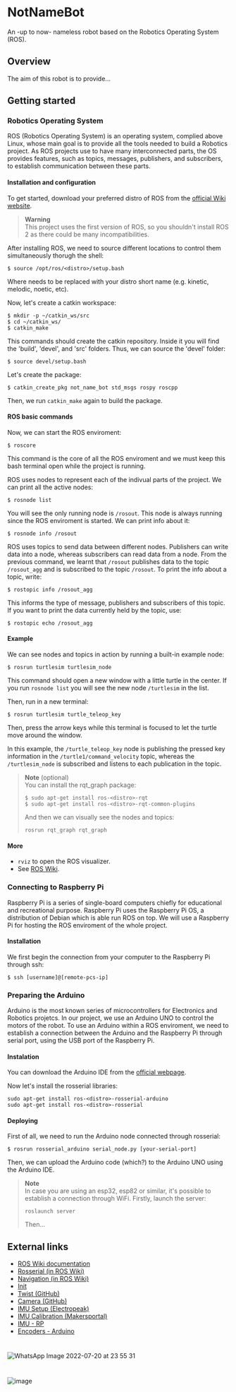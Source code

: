 # NotNameBot
An -up to now- nameless robot based on the Robotics Operating System (ROS).

## Overview

The aim of this robot is to provide...

## Getting started

### Robotics Operating System

ROS (Robotics Operating System) is an operating system, complied above Linux, whose main goal is to provide all the tools needed to build a Robotics project. As ROS projects use to have many interconnected parts, the OS provides features, such as topics, messages, publishers, and subscribers, to establish communication between these parts.

#### Installation and configuration

To get started, download your preferred distro of ROS from the [official Wiki website](http://wiki.ros.org/ROS/Installation).
> **Warning** \
> This project uses the first version of ROS, so you shouldn't install ROS 2 as there could be many incompatibilities.

After installing ROS, we need to source different locations to control them simultaneously thorugh the shell:
```
$ source /opt/ros/<distro>/setup.bash
```
Where <distro> needs to be replaced with your distro short name (e.g. kinetic, melodic, noetic, etc).

Now, let's create a catkin workspace:
```
$ mkdir -p ~/catkin_ws/src
$ cd ~/catkin_ws/
$ catkin_make
```
This commands should create the catkin repository. Inside it you will find the 'build', 'devel', and 'src' folders. Thus, we can source the 'devel' folder:
```
$ source devel/setup.bash
```
Let's create the package:
```
$ catkin_create_pkg not_name_bot std_msgs rospy roscpp
```
Then, we run ```catkin_make``` again to build the package.

#### ROS basic commands

Now, we can start the ROS enviroment:
```
$ roscore
```
This command is the core of all the ROS enviroment and we must keep this bash terminal open while the project is running.

ROS uses nodes to represent each of the indivual parts of the project. We can print all the active nodes:
```
$ rosnode list
```
You will see the only running node is ```/rosout```. This node is always running since the ROS enviroment is started. We can print info about it:
```
$ rosnode info /rosout
```

ROS uses topics to send data between different nodes. Publishers can write data into a node, whereas subscribers can read data from a node. From the previous command, we learnt that ```/rosout``` publishes data to the topic ```/rosout_agg``` and is subscribed to the topic ```/rosout```. To print the info about a topic, write:
```
$ rostopic info /rosout_agg
```
This informs the type of message, publishers and subscribers of this topic. If you want to print the data currently held by the topic, use:
```
$ rostopic echo /rosout_agg
```

#### Example

We can see nodes and topics in action by running a built-in example node:
```
$ rosrun turtlesim turtlesim_node
```
This command should open a new window with a little turtle in the center. If you run ```rosnode list``` you will see the new node ```/turtlesim``` in the list.

Then, run in a new terminal:
```
$ rosrun turtlesim turtle_teleop_key
```
Then, press the arrow keys while this terminal is focused to let the turtle move around the window. 

In this example, the ```/turtle_teleop_key``` node is publishing the pressed key information in the ```/turtle1/command_velocity``` topic, whereas the ```/turtlesim_node``` is subscribed and listens to each publication in the topic. 

> **Note** (optional)\
> You can install the rqt_graph package:
> ```
> $ sudo apt-get install ros-<distro>-rqt
> $ sudo apt-get install ros-<distro>-rqt-common-plugins
> ```
> And then we can visually see the nodes and topics:
> ```
> rosrun rqt_graph rqt_graph
> ```

#### More
* ```rviz``` to open the ROS visualizer.
* See [ROS Wiki](http://wiki.ros.org/Documentation).

### Connecting to Raspberry Pi
Raspberry Pi is a series of single-board computers chiefly for educational and recreational purpose. Raspberry Pi uses the Raspberry Pi OS, a distribution of Debian which is able run ROS on top. We will use a Raspberry Pi for hosting the ROS enviroment of the whole project.

#### Installation

We first begin the connection from your computer to the Raspberry Pi through ssh:
```
$ ssh [username]@[remote-pcs-ip]
```

### Preparing the Arduino

Arduino is the most known series of microcontrollers for Electronics and Robotics projetcs. In our project, we use an Arduino UNO to control the motors of the robot. To use an Arduino within a ROS enviroment, we need to establish a connection between the Arduino and the Raspberry Pi through serial port, using the USB port of the Raspberry Pi.

#### Instalation
You can download the Arduino IDE from the [official webpage](https://www.arduino.cc/en/software).

Now let's install the rosserial libraries:
```
sudo apt-get install ros-<distro>-rosserial-arduino
sudo apt-get install ros-<distro>-rosserial
```

#### Deploying
First of all, we need to run the Arduino node connected through rosserial:
```
$ rosrun rosserial_arduino serial_node.py [your-serial-port]
```
Then, we can upload the Arduino code (which?) to the Arduino UNO using the Arduino IDE.
> **Note** \
> In case you are using an esp32, esp82 or similar, it's possible to establish a connection through WiFi. Firstly, launch the server:
> ```
> roslaunch server
> ```
> Then...

## External links
* [ROS Wiki documentation](http://wiki.ros.org/Documentation)
* [Rosserial (in ROS Wiki)](http://wiki.ros.org/rosserial)
* [Navigation (in ROS Wiki)](http://wiki.ros.org/navigation)
* [Init](https://roboticsbackend.com/make-ros-launch-start-on-boot-with-robot_upstart/)
* [Twist (GitHub)](https://github.com/Reinbert/ros_diffdrive_robot/blob/master/ros_diffdrive_robot.ino)
* [Camera (GitHub)](https://github.com/YoungKippur/IP-CAMERA)
* [IMU Setup (Electropeak)](https://electropeak.com/learn/interfacing-mpu9250-spi-i2c-9-axis-gyro-accelerator-magnetometer-module-with-arduino/)
* [IMU Calibration (Makersportal)](https://makersportal.com/blog/calibration-of-an-inertial-measurement-unit-imu-with-raspberry-pi-part-ii)
* [IMU - RP](https://github.com/chrisspen/ros_mpu6050_node)
* [Encoders - Arduino](https://automaticaddison.com/how-to-publish-wheel-odometry-information-over-ros/)
#
![WhatsApp Image 2022-07-20 at 23 55 31](https://user-images.githubusercontent.com/82680610/185521505-cee468ba-faf1-4973-8b66-a01958b17a59.jpeg)
#
![image](https://user-images.githubusercontent.com/82680610/160292044-05cf89da-715c-4f46-a860-a5844a6c1a98.png)
